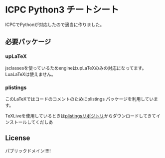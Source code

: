 # ICPC Python3 チートシート

ICPCでPythonが対応したので適当に作りました。

## 必要パッケージ

### upLaTeX
jsclassesを使っているためengineはupLaTeXのみの対応になってます。LuaLaTeXは使えません。

### plistings
このLaTeXではコードのコメントのためにplistings パッケージを利用しています。

TeXLiveを使用しているときは[plistingsリポジトリ](https://github.com/h-kitagawa/plistings)からダウンロードしてきてインストールしてくだしあ


## License
パブリックドメイン!!!!!